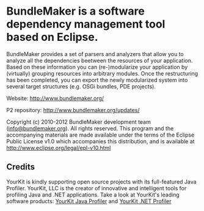 BundleMaker is a software dependency management tool based on Eclipse.
======================================================================

BundleMaker provides a set of parsers and analyzers that allow you to analyze all the dependencies beetween the resources of your application. Based on these information you can (re-)modularize your application by (virtually) grouping resources into arbitrary modules. Once the restructuring has been completed, you can export the newly modularized system into several target structures (e.g. OSGi bundles, PDE projects).

Website:
	http://www.bundlemaker.org/

P2 repository:
	http://www.bundlemaker.org/updates/

Copyright (c) 2010-2012 BundleMaker development team (info@bundlemaker.org).
All rights reserved. This program and the accompanying materials
are made available under the terms of the Eclipse Public License v1.0
which accompanies this distribution, and is available at
http://www.eclipse.org/legal/epl-v10.html

Credits
-------
YourKit is kindly supporting open source projects with its full-featured Java Profiler.
YourKit, LLC is the creator of innovative and intelligent tools for profiling
Java and .NET applications. Take a look at YourKit's leading software products:
[YourKit Java Profiler](http://www.yourkit.com/java/profiler/index.jsp) and [YourKit .NET Profiler](http://www.yourkit.com/.net/profiler/index.jsp)

